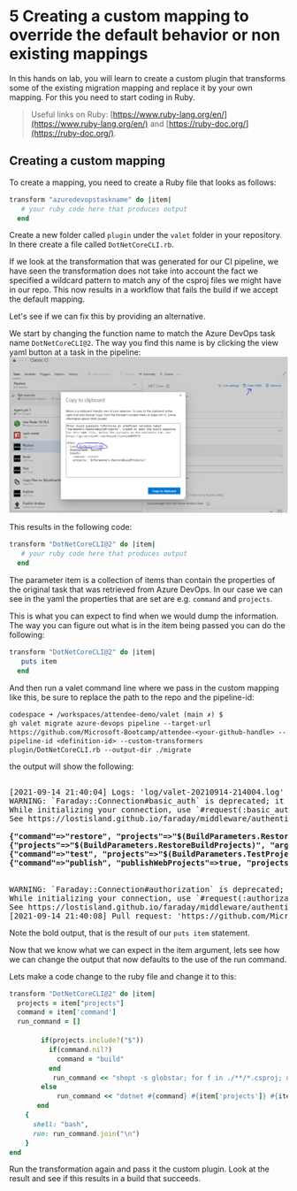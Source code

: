 # 5 Creating a custom mapping to override the default behavior or non existing mappings
In this hands on lab, you will learn to create a custom plugin that transforms some of the existing migration mapping and replace it by your own mapping. 
For this you need to start coding in Ruby. 
> Useful links on Ruby: [https://www.ruby-lang.org/en/](https://www.ruby-lang.org/en/) and [https://ruby-doc.org/](https://ruby-doc.org/).

## Creating a custom mapping
To create a mapping, you need to create a Ruby file that looks as follows:
``` ruby
transform "azuredevopstaskname" do |item|
   # your ruby code here that produces output
  end
```  
Create a new folder called `plugin` under the `valet` folder in your repository. In there create a file called `DotNetCoreCLI.rb`.

If we look at the transformation that was generated for our CI pipeline, we have seen the transformation does not take into account the fact we specified a wildcard pattern to match any of the csproj files we might have in our repo. This now results in a workflow that fails the build if we accept the default mapping.

Let's see if we can fix this by providing an alternative.

We start by changing the function name to match the Azure DevOps task name `DotNetCoreCLI@2`.
The way you find this name is by clicking the view yaml button at a task in the pipeline:
![view yaml](../images/view-yaml-task.png)

This results in the following code:
``` ruby
transform "DotNetCoreCLI@2" do |item|
   # your ruby code here that produces output
  end
```  
The parameter item is a collection of items than contain the properties of the original task that was retrieved from Azure DevOps.
In our case we can see in the yaml the properties that are set are e.g. `command` and `projects`.

This is what you can expect to find when we would dump the information. The way you can figure out what is in the item being passed you can do the following:
``` ruby
transform "DotNetCoreCLI@2" do |item|
   puts item
  end
```  
   
And then run a valet command line where we pass in the custom mapping like this, be sure to replace the path to the repo and the pipeline-id:

```
codespace ➜ /workspaces/attendee-demo/valet (main ✗) $
gh valet migrate azure-devops pipeline --target-url https://github.com/Microsoft-Bootcamp/attendee-<your-github-handle> --pipeline-id <definition-id> --custom-transformers plugin/DotNetCoreCLI.rb --output-dir ./migrate
```

the output will show the following:
<pre> 
[2021-09-14 21:40:04] Logs: 'log/valet-20210914-214004.log'                                                                     
WARNING: `Faraday::Connection#basic_auth` is deprecated; it will be removed in version 2.0.                                     
While initializing your connection, use `#request(:basic_auth, ...)` instead.
See https://lostisland.github.io/faraday/middleware/authentication for more usage info.<b>

{"command"=>"restore", "projects"=>"$(BuildParameters.RestoreBuildProjects)"}                                                   
{"projects"=>"$(BuildParameters.RestoreBuildProjects)", "arguments"=>"--configuration $(BuildConfiguration)"}
{"command"=>"test", "projects"=>"$(BuildParameters.TestProjects)", "arguments"=>"--configuration $(BuildConfiguration)"}
{"command"=>"publish", "publishWebProjects"=>true, "projects"=>"$(BuildParameters.RestoreBuildProjects)", "arguments"=>"--configuration $(BuildConfiguration) --output $(build.artifactstagingdirectory)", "zipAfterPublish"=>true}

</b>
WARNING: `Faraday::Connection#authorization` is deprecated; it will be removed in version 2.0.                                  
While initializing your connection, use `#request(:authorization, ...)` instead.
See https://lostisland.github.io/faraday/middleware/authentication for more usage info.
[2021-09-14 21:40:08] Pull request: 'https://github.com/Microsoft-Bootcamp/test/pull/16'                                        
</pre>

Note the bold output, that is the result of our `puts item` statement.

Now that we know what we can expect in the item argument, lets see how we can change the output that now defaults to the use of the run command.

Lets make a code change to the ruby file and change it to this:
``` Ruby
transform "DotNetCoreCLI@2" do |item|
  projects = item["projects"]
  command = item['command']
  run_command = []
  
        if(projects.include?("$"))
          if(command.nil?)
            command = "build"
          end
           run_command << "shopt -s globstar; for f in ./**/*.csproj; do dotnet #{command} $f #{item['arguments'] } ; done"
        else
            run_command << "dotnet #{command} #{item['projects']} #{item['arguments'] }"
       end 
    {
      shell: "bash",
      run: run_command.join("\n")
    }
end
```
Run the transformation again and pass it the custom plugin. Look at the result and see if this results in a build that succeeds. 
